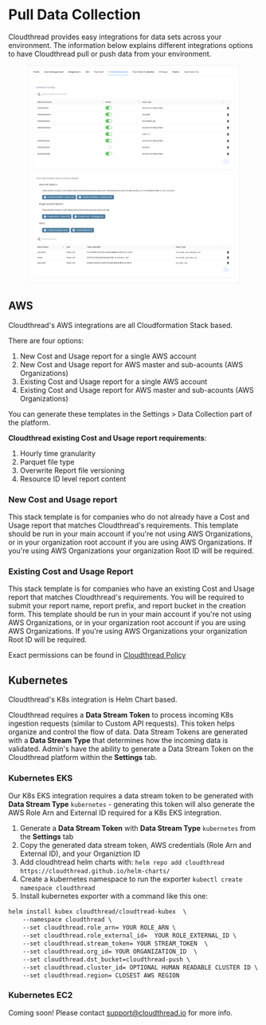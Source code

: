 # Pull Data Collection

Cloudthread provides easy integrations for data sets across your environment. The information below explains different integrations options to have Cloudthread pull or push data from your environment.

<figure><img src="../../.gitbook/assets/settings-pull-data-collection-1.png" alt=""><figcaption></figcaption></figure>

## AWS

Cloudthread's AWS integrations are all Cloudformation Stack based.

There are four options:
1. New Cost and Usage report for a single AWS account
2. New Cost and Usage report for AWS master and sub-acounts (AWS Organizations)
3. Existing Cost and Usage report for a single AWS account
4. Existing Cost and Usage report for AWS master and sub-acounts (AWS Organizations)

You can generate these templates in the Settings > Data Collection part of the platform.

**Cloudthread existing Cost and Usage report requirements**:

1. Hourly time granularity
2. Parquet file type
3. Overwrite Report file versioning
4. Resource ID level report content

### New Cost and Usage report

This stack template is for companies who do not already have a Cost and Usage report that matches Cloudthread's requirements. This template should be run in your main account if you're not using AWS Organizations, or in your organization root account if you are using AWS Organizations. If you're using AWS Organizations your organization Root ID will be required.

### Existing Cost and Usage Report

This stack template is for companies who have an existing Cost and Usage report that matches Cloudthread's requirements. You will be required to submit your report name, report prefix, and report bucket in the creation form. This template should be run in your main account if you're not using AWS Organizations, or in your organization root account if you are using AWS Organizations. If you're using AWS Organizations your organization Root ID will be required.

Exact permissions can be found in [Cloudthread Policy](../../policy\_cfn\_cldthrd.yaml)

## Kubernetes

Cloudthread's K8s integration is Helm Chart based.

Cloudthread requires a **Data Stream Token** to process incoming K8s ingestion requests (similar to Custom API requests). This token helps organize and control the flow of data. Data Stream Tokens are generated with a **Data Stream Type** that determines how the incoming data is validated. Admin's have the ability to generate a Data Stream Token on the Cloudthread platform within the **Settings** tab.

### Kubernetes EKS

Our K8s EKS integration requires a data stream token to be generated with **Data Stream Type** `kubernetes` - generating this token will also generate the AWS Role Arn and External ID required for a K8s EKS integration.

1. Generate a **Data Stream Token** with **Data Stream Type** `kubernetes` from the **Settings** tab
2. Copy the generated data stream token, AWS credentials (Role Arn and External ID), and your Organiztion ID
3. Add cloudhtread helm charts with: `helm repo add cloudthread https://cloudthread.github.io/helm-charts/`
4. Create a kubernetes namespace to run the exporter `kubectl create namespace cloudthread`
5. Install kubernetes exporter with a command like this one:

```
helm install kubex cloudthread/cloudtread-kubex  \
    --namespace cloudthread \
    --set cloudthread.role_arn= YOUR ROLE_ARN \
    --set cloudthread.role_external_id=  YOUR ROLE_EXTERNAL_ID \
    --set cloudthread.stream_token= YOUR STREAM_TOKEN  \
    --set cloudthread.org_id= YOUR ORGANIZATION_ID  \
    --set cloudthread.dst_bucket=cloudthread-push \
    --set cloudthread.cluster_id= OPTIONAL HUMAN READABLE CLUSTER ID \
    --set cloudthread.region= CLOSEST AWS REGION
```

### Kubernetes EC2

Coming soon! Please contact support@cloudthread.io for more info.
